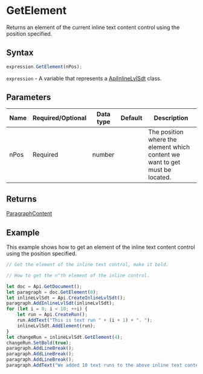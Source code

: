 # GetElement

Returns an element of the current inline text content control using the position specified.

## Syntax

```javascript
expression.GetElement(nPos);
```

`expression` - A variable that represents a [ApiInlineLvlSdt](../ApiInlineLvlSdt.md) class.

## Parameters

| **Name** | **Required/Optional** | **Data type** | **Default** | **Description** |
| ------------- | ------------- | ------------- | ------------- | ------------- |
| nPos | Required | number |  | The position where the element which content we want to get must be located. |

## Returns

[ParagraphContent](../../Enumeration/ParagraphContent.md)

## Example

This example shows how to get an element of the inline text content control using the position specified.

```javascript editor-docx
// Get the element of the inline text control, make it bold.

// How to get the n^th element of the inline control.

let doc = Api.GetDocument();
let paragraph = doc.GetElement(0);
let inlineLvlSdt = Api.CreateInlineLvlSdt();
paragraph.AddInlineLvlSdt(inlineLvlSdt);
for (let i = 0; i < 10; ++i) {
	let run = Api.CreateRun();
	run.AddText("This is text run " + (i + 1) + ". ");
	inlineLvlSdt.AddElement(run);
}
let changeRun = inlineLvlSdt.GetElement(4);
changeRun.SetBold(true);
paragraph.AddLineBreak();
paragraph.AddLineBreak();
paragraph.AddLineBreak();
paragraph.AddText("We added 10 text runs to the above inline text content control. Then we changed the fifth run, so it is different from the others.");
```
